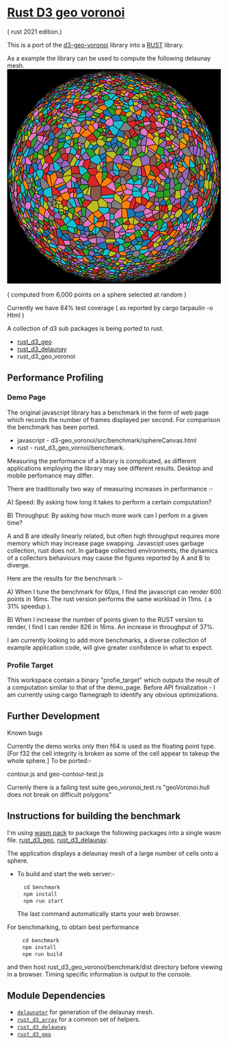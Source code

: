 # [Rust D3 geo voronoi](<https://github.com/martinfrances107/rust_d3_geo_voronoi>)

( rust 2021 edition.)

This is a port of the [d3-geo-voronoi](<https://github.com/Fil/d3-geo-voronoi>) library into a [RUST](<https://www.rust-lang.org/>) library.

 As a example the library can be used to compute the following delaunay mesh.
![Delaunay mesh from a set of random points on a sphere](./lamp.png "Delaunay mesh from a set of random points on a sphere")

( computed from 6,000 points on a sphere selected at random )

Currently we have 84% test coverage ( as reported by cargo tarpaulin -o Html )

A collection of d3 sub packages is being ported to rust.

* [rust_d3_geo](https://github.com/martinfrances107/rust_d3_geo)
* [rust_d3_delaunay](https://github.com/martinfrances107/rust_d3_delaunay)
* rust_d3_geo_voronoi

## Performance Profiling

### Demo Page

The original javascript library has a benchmark in the form of web page which records the number of frames displayed per second. For comparison the benchmark has been ported.

- javascript -  d3-geo_voronoi/src/benchmark/sphereCanvas.html
- rust -  rust_d3_geo_vornoi/benchmark.

Measuring the performance of a library is compilcated, as different applications employing the library may see different results. Desktop and mobile perfomance may differ.

There are traditionally two way of measuring increases in performance :-

A) Speed: By asking how long it takes to perform a certain computation?

B) Throughput:  By asking how much more work can I perfom in a given time?

A and B are ideally linearly related, but often high throughput requires more memory which may increase page swapping. Javascipt uses garbage collection, rust does not. In garbage collected environments, the dynamics of a collectors behaviours may cause the figures reported by A and B to diverge.

Here are the results for the benchmark :-

A) When I tune the benchmark for 60ps, I find the javascript can render 600 points in 16ms. The rust version performs the same workload in 11ms. ( a 31% speedup ).

B) When I increase the number of points given to the RUST version to render, I find I can render 826 in 16ms. An increase in throughput of 37%.

I am currently looking to add more benchmarks, a diverse collection of example application code, will give greater confidence in what to expect.

### Profile Target

This workspace contain a binary "profie_target" which outputs the result of a computation similar to that of the demo_page. Before API finialization - I am currently  using cargo flamegraph to identify any obvious optimizations.

## Further Development

Known bugs

Currently the demo works only then f64 is used as the floating point type. [For f32 the cell integrity is broken as some of the cell appear to takeup the whole sphere.]
To be ported:-

contour.js and geo-contour-test.js

Currenly there is a failing test suite
geo_voronoi_test.rs "geoVoronoi.hull does not break on difficult polygons"

## Instructions for building the benchmark

I'm using [wasm pack](<https://github.com/rustwasm/wasm-pack>) to package the
 following packages into a single wasm file.
 [rust_d3_geo](<https://github.com/martinfrances107/rust_d3_geo>),
 [rust_d3_delaunay](<https://github.com/martinfrances107/rust_d3_delaunay>).

The application displays a delaunay mesh of a large number of cells onto a sphere.

- To build and start the web server:-

        cd benchmark
        npm install
        npm run start

   The last command automatically starts your web browser.

For benchmarking, to obtain best performance

         cd benchmark
         npm install
         npm run build

and then host rust_d3_geo_voronoi/benchmark/dist directory before viewing in a browser.
Timing specific information is output to the console.

## Module Dependencies

- [`delaunator`]("https://github.com/mourner/delaunator-rs.git") for generation
   of the delaunay mesh.
- [`rust_d3_array`]("https://github.com/martinfrances107/rust_d3_array.git")
   for a common set of helpers.
- [`rust_d3_delaunay`]("https://github.com/martinfrances107/rust_d3_delaunay.git")
- [`rust_d3_geo`]("https://github.com/martinfrances107/rust_d3_geo.git")

